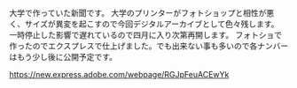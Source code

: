 大学で作っていた新聞です。
大学のプリンターがフォトショップと相性が悪く、サイズが異変を起こすので今回デジタルアーカイブとして色々残します。
一時停止した影響で遅れているので四月に入り次第再開します。
フォトショで作ったのでエクスプレスで仕上げました。でも出来ない事も多いので各ナンバーはもう少し後に公開予定です。

https://new.express.adobe.com/webpage/RGJpFeuACEwYk
